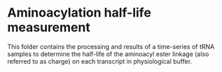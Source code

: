 # Aminoacylation half-life measurement

This folder contains the processing and results of a time-series of tRNA samples to determine the half-life of the aminoacyl ester linkage (also referred to as charge) on each transcript in physiological buffer.


